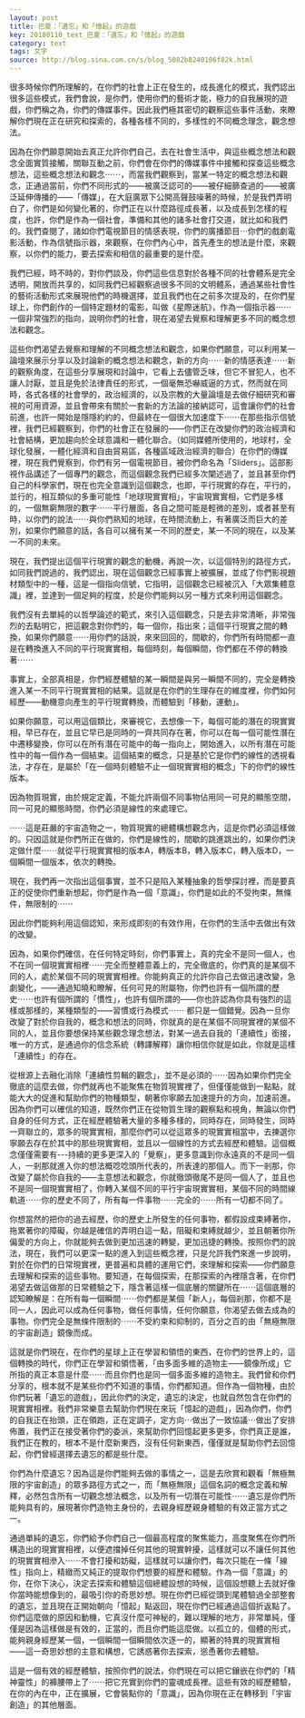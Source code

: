 ```yaml
---
layout: post
title: 巴夏：「遺忘」和「憶起」的遊戲
key: 20180110_text_巴夏：「遺忘」和「憶起」的遊戲
category: text
tags: 文字
source: http://blog.sina.com.cn/s/blog_5082b8240106f82k.html
---
```



很多時候你們所理解的，在你們的社會上正在發生的，成長進化的模式，我們認出很多這些模式，我們會說，是你們，使用你們的藝術才能，極力的自我展現的遊戲，你們稱之為，你們的傳媒事件。因此我們極其密切的觀察這些事件活動，來瞭解你們現在正在研究和探索的，各種各樣不同的，多樣性的不同概念理念，觀念想法。

因為在你們願意開始去真正允許你們自己，去在社會生活中，與這些概念想法和觀念全面實質接觸，關聯互動之前，你們會在你們的傳媒事件中接觸和探查這些概念想法，這些概念想法和觀念⋯⋯，而當我們觀察到，當某一特定的概念想法和觀念，正通過當前，你們不同形式的——被廣泛認可的——被仔細篩查過的——被廣泛延伸傳播的——「傳媒」，在大庭廣眾下公開高聲鼓噪著的時候，於是我們弄明白了，你們是如何變化著的，你們正在以什麼路徑成長著，以及成長到怎樣的程度，也許，你們是作為一個社會，準備和其他的諸多社會打交道，就比如和我們的。我們查閱了，諸如你們電視節目的情感表現，你們的廣播節目⋯你們的戲劇電影活動，作為信號指示器，來觀察，在你們內心中，首先產生的想法是什麼，來觀察，以你們的能力，要去探索和相信的最重要的是什麼。

我們已經，時不時的，對你們談及，你們這些信息對於各種不同的社會體系是完全透明，開放而共享的，如同我們已經觀察過很多不同的文明體系，通過某些社會性的藝術活動形式來展現他們的時機選擇，並且我們也在之前多次提及的，在你們星球上，你們創作的一個特定題材的電影，叫做《星際迷航》，作為一個指示器⋯⋯一個非常強烈的指向，說明你們的社會，現在渴望去覺察和理解更多不同的概念想法和觀念。

這些你們渴望去覺察和理解的不同概念想法和觀念，如果你們願意，可以利用某一論壇來展示分享以及討論新的概念想法和觀念，新的方向⋯⋯新的情感表達⋯⋯新的觀察角度，在這些分享展現和討論中，它看上去儘管乏味，但它不冒犯人，也不讓人討厭，並且是免於法律責任的形式，一個毫無恐嚇威逼的方式，然而就在同時，各式各樣的社會學的，政治經濟的，以及宗教的大量論壇是去做仔細研究和審視的可用資源，並且會帶來有關於一套新的方法論的接納認可，這會讓你們的社會前進，也許一開始是隱隱約約的，但最終在一個很大加速度下⋯⋯在那些指示信號裡，我們已經觀察到，你們的社會正在發展的——你們正在改變你們的政治經濟和社會結構，更加趨向於全球意識和一體化聯合。（如同媒體所使用的，地球村，全球化發展，一體化經濟和自由貿易區，各種區域政治經濟的聯合）在你們的傳媒裡，現在我們覺察到，你們有另一個電視節目，被你們命名為「Sliders」。這部影視作品講述了一個專門的觀念，而這個觀念我們已經多次闡述過了，並且甚至你們自己的科學家們，現在也完全意識到這個觀念，也即，平行現實的存在，平行的，並行的，相互類似的多重可能性「地球現實實相」，宇宙現實實相，它們是多樣的，一個無窮無限的數字⋯⋯平行層面，各自之間可能是輕微的差別，或者甚至有時，以你們的說法⋯⋯與你們熟知的地球，在時間流動上，有著廣泛而巨大的差別，如果你們願意的話，各自可以擁有某一不同的歷史，某一不同的現在，以及某一不同的未來。

現在，我們提出這個平行現實的觀念的動機，再說一次，以這個特別的路徑方式，如同我們說過的，我們認出，現在這個觀念已經事實上被擴展，並成了你們影視題材類型中的一種，這是一個指向信號，它指明，這個觀念已經被沉入「大眾集體意識」裡，並達到一個足夠的程度，於是你們能夠以另一種方式來利用這個觀念。

我們沒有去單純的以哲學論述的範式，來引入這個觀念，只是去非常清晰，非常強烈的去點明它，把這觀念對你們的，每一個你，指出來；這個平行現實之間的轉換，如果你們願意⋯⋯用你們的話說，來來回回的，間歇的，你們所有時間都一直是在轉換進入不同的平行現實實相，每個時刻，每個瞬間，你們都在不停的轉換著⋯⋯

事實上，全部真相是，你們經歷體驗的某一瞬間是與另一瞬間不同的，完全是轉換進入某一不同平行現實實相的結果。這就是在你們的生理存在的維度裡，你們如何經歷——動機意向產生的平行現實轉換，而體驗到「移動，運動」。

如果你願意，可以用這個類比，來審視它，去想像一下，每個可能的潛在的現實實相，早已存在，並且它早已是同時的一齊共同存在著，你可以在每一個可能性潛在中遷移變換，你可以在所有潛在可能中的每一指向上，開始進入，以所有潛在可能性中的每一個作為一個結束。這個結束的概念，只是基於它是你們的線性的透視看法，才存在，是屬於「在一個時刻體驗不止一個現實實相的概念」下的你們的線性版本。

因為物質現實，由於規定定義，不能允許兩個不同事物佔用同一可見的顯態空間，同一可見的顯態時間，你們必須是線性的來處理它。

⋯⋯這是莊嚴的宇宙造物之一，物質現實的總體構想觀念內，這是你們必須這樣做的。只因這就是你們所正在做的，你們是線性的，間歇的跳進跳出的，如果你們決定做什麼⋯⋯就從平行現實實相的版本A，轉版本B，轉入版本C，轉入版本D，一個瞬間一個版本，依次的轉換。

現在，我們再一次指出這個事實，並不只是陷入某種抽象的哲學探討裡，而是要真正的促使你們重新想起，你們是作為一個「意識」，你們是如此的不受拘束，無條件，無限制的⋯⋯

因此你們能夠利用這個認知，來形成即刻的有效作用，在你們的生活中去做出有效的改變。

因為，如果你們確信，在任何特定時刻，你們事實上，真的完全不是同一個人，也不在同一個現實實相裡⋯⋯完全而整體意義上的，完全徹底的，你們真的是某個不同的人，處於某個不同的現實實相裡。你能夠真正的允許你自己去做迅速改變，急劇變化，——通過知曉和瞭解，任何可見的附屬物，你們也許有一個所謂的歷史⋯⋯也許有個所謂的「慣性」，也許有個所謂的——你也許認為你具有強烈的這樣或那樣的，某種類型的——習慣或行為模式⋯⋯ 都只是一個錯覺。因為一旦你改變了對於你自我的，概念和想法的同時，你就真的是在某個不同現實裡的某個不同的人，並且你要想保持某些觀念理念想法，對某一過去自我的「連續性」銜接，唯一的方式，是通過你的信念系統（轉譯解釋）讓你相信你就是如此，你就是這樣「連續性」的存在。

從根源上去融化消除「連續性剪輯的觀念」，並不是必須的⋯⋯因為如果你們完全徹底的這麼去做，你們就再也不能聚焦在物質現實裡了，但僅僅能做到一點點，就能大大的促進和幫助你們的物種類型，朝著你寧願去加速提升的方向，加速前進。因為你們可以確信的知道，既然你們正在從物質生理的觀察點和視角，無論以你們自身的任何方式，正在經歷體驗著大量的多種多樣的，同時存在，同時發生，同時一齊聯立的，眾多的現實實相，那麼你們可以從這眾多的現實實相當中，去揀選你寧願去存在於其中的那些現實實相，並且以一個線性的方式去經歷和體驗。這個概念僅僅需要有---持續的更多更深入的「覺察」，更多意識到你永遠真的不是同一個人，一剎那就進入你的想法概唸唸頭所代表的，所表達的那個人。而下一剎那，你改變了屬於你自我的——主意想法和觀念，你就徹頭徹尾不是同一個人了，並且也不是同一個現實實相了，你轉入某個不同的平行宇宙現實實相，某個不同的時間線軌道⋯⋯你的歷史不同了，所有每一件事物⋯⋯完全的⋯⋯所有一切都不同了。

你想當然的把你的過去經歷，你的歷史上所發生的任何事物，都假設成束縛著你，拖累著你的障礙，你越是確信的弄明白這一點，阻礙和束縛就越少，並且朝著你所偏愛的方向上，你就能夠去做到更加迅速的轉變，更加迅捷的轉換。按照你們的說法，現在，我們可以更深一點的進入到這些概念裡，只是允許我們來進一步說明，對於在你們的日常現實裡，更普遍和具體的運用它們，來理解和探索——你們願意去理解和探索的這些事物。要知道，在每個探索，在那探索的內裡隱含著，在你們渴望去做這做那的日常體驗之下，隱含著這樣一個底層的關鍵所在⋯⋯這個底層的認知瞭解是：在所有每一個瞬間⋯⋯你們都是某個「新人」，每個剎那，你都不是同一人，因此可以成為任何事物，做任何事情，任何你願意，你渴望去做去成為的事物。你們完全是無條件限制的⋯⋯不受約束和抑制的，百分之百的由「無極無限的宇宙創造」鏡像而成。

這就是你們現在，在你們的星球上正在學習和領悟的東西，在你們的世界上的，這個轉換的時代，你們正在學習和領悟著，「由多面多維的造物主——鏡像所成」它所指的真正本意是什麼⋯⋯而且你們也是同一個多面多維的造物主。我們曾和你們分享的，根本就不是某些你們不知道的事情，你們都知道。但作為一個物種，由於你們玩著「遺忘的遊戲」，因此你們的決定，遺忘的決定，也就自然包含在你們的現實實相裡。我們非常樂意去幫助你們現在來玩「憶起的遊戲」，因為你們，你們的自我正在抬頭，正在領跑，正在定調子，定方向⋯做出了一致協議⋯做出了安排佈置，我們正在接受著你們的委派，來幫助你們回憶起更多更多，你們真正是誰，我們正在教的，根本不是什麼新東西，沒有任何新東西，僅僅就是幫助你們去回憶起，你們曾經選擇去遺忘的都是些什麼。

你們為什麼遺忘？因為這是你們能夠去做的事情之一，這是去欣賞和觀看「無極無限的宇宙創造」的眾多路徑方式之一，而「無極無限」這個名詞的概念定義和解釋，必然包含所有一切觀念想法概念，以及所有一切潛在可能性⋯⋯遺忘是你們所能夠具有的，展現著你們造物主身份的，去親身經歷親身體驗的有效正當方式之一。

通過單純的遺忘，你們給予你們自己一個最高程度的聚焦能力，高度聚焦在你們所構造出的現實實相裡，以便遮擋掉任何其他的現實幹擾，這樣就可以不讓任何其他的現實實相滲入⋯⋯不會打擾和妨礙，這樣就可以讓你們，每次只能在一條「線性」指向上，精緻而又純正的提取你們想要的經歷和體驗。作為一個「意識」的你，在你下決心，決定去探索和體驗這個總體設想的時候，這個設想聽上去就好像你當時能想像到的，最吸引你的奇思妙想。現在你們已經從頭到尾體驗過全部整套的遺忘，並且現在正開始朝向「憶起」點返回，現在你們已經通過這個折返點了。你們這麼做的原因和動機，它真沒什麼可神秘的，難以理解的地方，非常單純，僅僅是因為這樣做是有效的，正當的，而且你們能這麼做。以孤立的，個體的形式，能夠親身經歷某一個，一個瞬間一個瞬間依次逐一的，顯著的特異的現實實相 ——這一奇思妙想的主意和構想，它誘惑著你去探索，慫恿著你去體驗。

這是一個有效的經歷體驗，按照你們的說法，你們現在可以把它鑲嵌在你們的「精神靈性」的褲腰帶上了⋯⋯把它充實到你們的靈魂成長裡。這些有效的經歷體驗，在你的內在中，正在擴展，它會裝點你的「意識」，因為你現在正在轉移到「宇宙創造」的其他層面。
